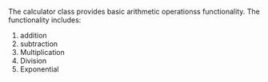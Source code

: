 The calculator class provides basic arithmetic operationss functionality. 
The functionality includes:
  1. addition
  2. subtraction
  3. Multiplication
  4. Division
  5. Exponential
